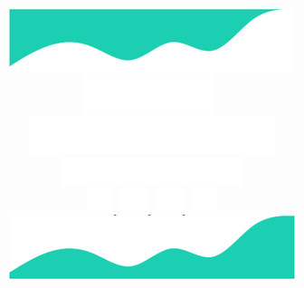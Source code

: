 <div align="center">
    <img src="svg/top-waves.svg" />
</div>

<div align="center">
    <img src="svg/first-name.svg" />
    <img width="6.5px" />
    <img src="svg/last-name.svg" />
</div>

<div align="center">
    <img src="svg/full-stack.svg" />
</div>

<div align="center">
    <a href="https://www.linkedin.com/in/nikola-ver/">
        <img src="svg/linkedin.svg" />
    </a>
    <img width="5px" />
    <a href="mailto: nikolveresh@gmail.com">
        <img src="svg/email.svg" />
    </a>
    <img width="5px" />
    <a href="skype:kolia_ver?chat">
        <img src="svg/skype.svg" />
    </a>
    <img width="5px" />
    <a href="https://www.codewars.com/users/Nikola-Ver">
        <img src="svg/codewars.svg" />
    </a>
</div>

<div align="center">
    <img src="svg/bottom-waves.svg" />
</div>
